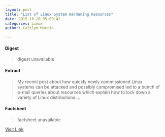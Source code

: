 ```yaml
---
layout: post
title: "List of Linux System Hardening Resources"
date: 2015-10-20 05:09:42
categories: Linux
author: Caitlyn Martin

---
```



#### Digest
>digest unavailable

#### Extract
>My recent post about how quickly newly commissioned Linux systems can be attacked and possibly compromised led to a bunch of e-mail queries about resources which explain how to lock down a variety of Linux distributions....

#### Factsheet
>factsheet unavailable

[Visit Link](http://lxer.com/module/newswire/ext_link.php?rid=220880)


